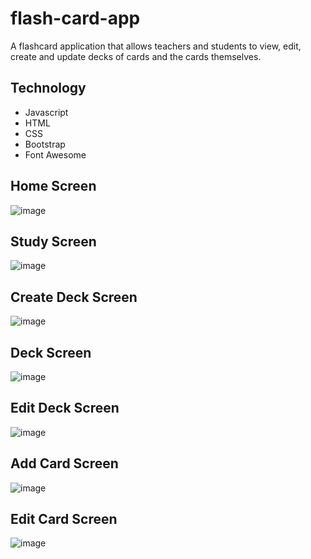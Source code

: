# flash-card-app

A flashcard application that allows teachers and students to view, edit, create and update decks of cards and the cards themselves.


## Technology

- Javascript
- HTML
- CSS
- Bootstrap
- Font Awesome

## Home Screen

![image](https://user-images.githubusercontent.com/108180333/198870397-04daa2fc-48c2-4487-bc18-e9143fcd2bc1.png)

## Study Screen

![image](https://user-images.githubusercontent.com/108180333/198870434-2eec43e8-6dcc-42b9-9536-ac379e4da8be.png)

## Create Deck Screen

![image](https://user-images.githubusercontent.com/108180333/198870455-e5fe56cc-17ba-4b20-9d35-4ab2e401e3d4.png)

## Deck Screen

![image](https://user-images.githubusercontent.com/108180333/198870472-c4b41c4b-c0c1-4cff-a70a-6588bf807561.png)

## Edit Deck Screen

![image](https://user-images.githubusercontent.com/108180333/198870495-289e821d-b602-4292-b55a-5b835c9ad803.png)

## Add Card Screen

![image](https://user-images.githubusercontent.com/108180333/198870504-ca6d7d8d-7f05-4a28-a8bb-007f9599e3d1.png)

## Edit Card Screen

![image](https://user-images.githubusercontent.com/108180333/198870523-bea251cf-8dfe-4a8f-a451-5ba6b798013f.png)
